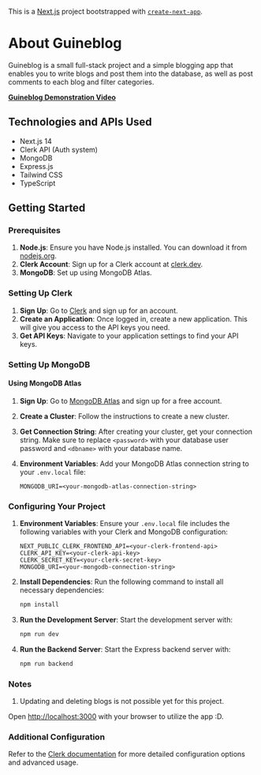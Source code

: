 This is a [Next.js](https://nextjs.org/) project bootstrapped with [`create-next-app`](https://github.com/vercel/next.js/tree/canary/packages/create-next-app).

# About Guineblog

Guineblog is a small full-stack project and a simple blogging app that enables you to write blogs and post them into the database, as well as post comments to each blog and filter categories.

[**Guineblog Demonstration Video**](https://drive.google.com/file/d/1HJF1pmPpgBSzGkVJ7OQKNcsAWDR1eG4a/view?usp=sharing)

## Technologies and APIs Used

* Next.js 14
* Clerk API (Auth system)
* MongoDB
* Express.js
* Tailwind CSS
* TypeScript

## Getting Started

### Prerequisites

1. **Node.js**: Ensure you have Node.js installed. You can download it from [nodejs.org](https://nodejs.org/).
2. **Clerk Account**: Sign up for a Clerk account at [clerk.dev](https://clerk.dev/).
3. **MongoDB**: Set up using MongoDB Atlas.

### Setting Up Clerk

1. **Sign Up**: Go to [Clerk](https://clerk.dev/) and sign up for an account.
2. **Create an Application**: Once logged in, create a new application. This will give you access to the API keys you need.
3. **Get API Keys**: Navigate to your application settings to find your API keys.

### Setting Up MongoDB

#### Using MongoDB Atlas

1. **Sign Up**: Go to [MongoDB Atlas](https://www.mongodb.com/cloud/atlas) and sign up for a free account.
2. **Create a Cluster**: Follow the instructions to create a new cluster.
3. **Get Connection String**: After creating your cluster, get your connection string. Make sure to replace `<password>` with your database user password and `<dbname>` with your database name.
4. **Environment Variables**: Add your MongoDB Atlas connection string to your `.env.local` file:

    ```env
    MONGODB_URI=<your-mongodb-atlas-connection-string>
    ```

### Configuring Your Project

1. **Environment Variables**: Ensure your `.env.local` file includes the following variables with your Clerk and MongoDB configuration:

    ```env
    NEXT_PUBLIC_CLERK_FRONTEND_API=<your-clerk-frontend-api>
    CLERK_API_KEY=<your-clerk-api-key>
    CLERK_SECRET_KEY=<your-clerk-secret-key>
    MONGODB_URI=<your-mongodb-connection-string>
    ```

2. **Install Dependencies**: Run the following command to install all necessary dependencies:

    ```sh
    npm install
    ```

3. **Run the Development Server**: Start the development server with:

    ```sh
    npm run dev
    ```

4. **Run the Backend Server**: Start the Express backend server with:

    ```sh
    npm run backend
    ```

### Notes

1. Updating and deleting blogs is not possible yet for this project.

Open [http://localhost:3000](http://localhost:3000) with your browser to utilize the app :D.

### Additional Configuration

Refer to the [Clerk documentation](https://docs.clerk.dev/) for more detailed configuration options and advanced usage.
